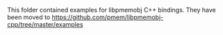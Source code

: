 This folder contained examples for libpmemobj C++ bindings.
They have been moved to https://github.com/pmem/libpmemobj-cpp/tree/master/examples
